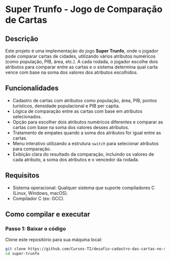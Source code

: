 # Super Trunfo - Jogo de Comparação de Cartas

## Descrição
Este projeto é uma implementação do jogo **Super Trunfo**, onde o jogador pode comparar cartas de cidades, utilizando vários atributos numéricos (como população, PIB, área, etc.). A cada rodada, o jogador escolhe dois atributos para comparar entre as cartas e o sistema determina qual carta vence com base na soma dos valores dos atributos escolhidos.

## Funcionalidades
- Cadastro de cartas com atributos como população, área, PIB, pontos turísticos, densidade populacional e PIB per capita.
- Lógica de comparação entre as cartas com base em atributos selecionados.
- Opção para escolher dois atributos numéricos diferentes e comparar as cartas com base na soma dos valores desses atributos.
- Tratamento de empates quando a soma dos atributos for igual entre as cartas.
- Menu interativo utilizando a estrutura `switch` para selecionar atributos para comparação.
- Exibição clara do resultado da comparação, incluindo os valores de cada atributo, a soma dos atributos e o vencedor da rodada.

## Requisitos

- Sistema operacional: Qualquer sistema que suporte compiladores C (Linux, Windows, macOS).
- Compilador C (ex: GCC).

## Como compilar e executar

### Passo 1: Baixar o código
Clone este repositório para sua máquina local:

```bash
git clone https://github.com/Cursos-TI/desafio-cadastro-das-cartas-no-super-trunfo-LucasAmauri
cd super-trunfo
